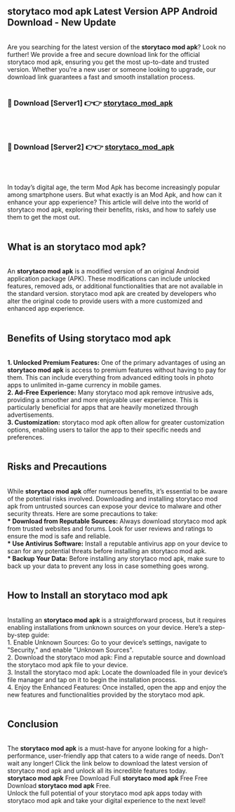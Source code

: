 ## storytaco mod apk Latest Version APP Android Download - New Update
<br>
Are you searching for the latest version of the <strong>storytaco mod apk</strong>? Look no further! We provide a free and secure download link for the official storytaco mod apk, ensuring you get the most up-to-date and trusted version. Whether you're a new user or someone looking to upgrade, our download link guarantees a fast and smooth installation process.
<br>
<br>
<h3>🔴 Download [Server1] 👉👉 <a href="https://modyolo.store/storytaco+mod+apk">storytaco_mod_apk</a></h3><br>
<br>
<h3>🔴 Download [Server2] 👉👉 <a href="https://modyolo.store/storytaco+mod+apk">storytaco_mod_apk</a></h3><br>
<br>
<br>
In today’s digital age, the term Mod Apk has become increasingly popular among smartphone users. But what exactly is an Mod Apk, and how can it enhance your app experience? This article will delve into the world of storytaco mod apk, exploring their benefits, risks, and how to safely use them to get the most out.
<br>
<br>
<h2>What is an storytaco mod apk?</h2>
<br>
An <strong>storytaco mod apk</strong> is a modified version of an original Android application package (APK). These modifications can include unlocked features, removed ads, or additional functionalities that are not available in the standard version. storytaco mod apk are created by developers who alter the original code to provide users with a more customized and enhanced app experience.
<br>
<br>
<h2>Benefits of Using storytaco mod apk</h2>
<br>
<strong> 1. Unlocked Premium Features:</strong> One of the primary advantages of using an <strong>storytaco mod apk</strong> is access to premium features without having to pay for them. This can include everything from advanced editing tools in photo apps to unlimited in-game currency in mobile games.
<br>
<strong> 2. Ad-Free Experience:</strong> Many storytaco mod apk remove intrusive ads, providing a smoother and more enjoyable user experience. This is particularly beneficial for apps that are heavily monetized through advertisements.
<br>
<strong> 3. Customization:</strong> storytaco mod apk often allow for greater customization options, enabling users to tailor the app to their specific needs and preferences.
<br>
<br>
<h2>Risks and Precautions</h2>
<br>
While <strong>storytaco mod apk</strong> offer numerous benefits, it’s essential to be aware of the potential risks involved. Downloading and installing storytaco mod apk from untrusted sources can expose your device to malware and other security threats. Here are some precautions to take:
<br>
<strong> * Download from Reputable Sources:</strong> Always download storytaco mod apk from trusted websites and forums. Look for user reviews and ratings to ensure the mod is safe and reliable.
<br>
<strong> * Use Antivirus Software:</strong> Install a reputable antivirus app on your device to scan for any potential threats before installing an storytaco mod apk.
<br>
<strong> * Backup Your Data:</strong> Before installing any storytaco mod apk, make sure to back up your data to prevent any loss in case something goes wrong.
<br>
<br>
<h2>How to Install an storytaco mod apk</h2>
<br>
Installing an <strong>storytaco mod apk</strong> is a straightforward process, but it requires enabling installations from unknown sources on your device. Here’s a step-by-step guide:
<br>
 1. Enable Unknown Sources: Go to your device’s settings, navigate to "Security," and enable "Unknown Sources".
<br>
 2. Download the storytaco mod apk: Find a reputable source and download the storytaco mod apk file to your device.
<br>
 3. Install the storytaco mod apk: Locate the downloaded file in your device’s file manager and tap on it to begin the installation process.
<br>
 4. Enjoy the Enhanced Features: Once installed, open the app and enjoy the new features and functionalities provided by the storytaco mod apk.
<br>
<br>
<h2><strong>Conclusion</strong></h2>
<br>
The <strong>storytaco mod apk</strong> is a must-have for anyone looking for a high-performance, user-friendly app that caters to a wide range of needs. Don’t wait any longer! Click the link below to download the latest version of storytaco mod apk and unlock all its incredible features today.
<br>
<strong>storytaco mod apk</strong> Free Download Full <strong>storytaco mod apk</strong> Free Free Download <strong>storytaco mod apk</strong> Free.
<br>
Unlock the full potential of your storytaco mod apk apps today with storytaco mod apk and take your digital experience to the next level!